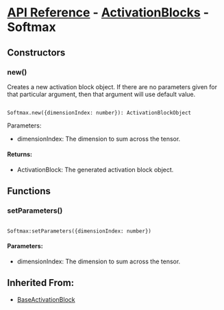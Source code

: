 # [API Reference](../../API.md) - [ActivationBlocks](../ActivationBlocks.md) - Softmax

## Constructors

### new()

Creates a new activation block object. If there are no parameters given for that particular argument, then that argument will use default value.

```

Softmax.new({dimensionIndex: number}): ActivationBlockObject

```

Parameters:

* dimensionIndex: The dimension to sum across the tensor.

#### Returns:

* ActivationBlock: The generated activation block object.

## Functions

### setParameters()

```

Softmax:setParameters({dimensionIndex: number})

```

#### Parameters:

* dimensionIndex: The dimension to sum across the tensor.

## Inherited From:

* [BaseActivationBlock](BaseActivationBlock.md)

